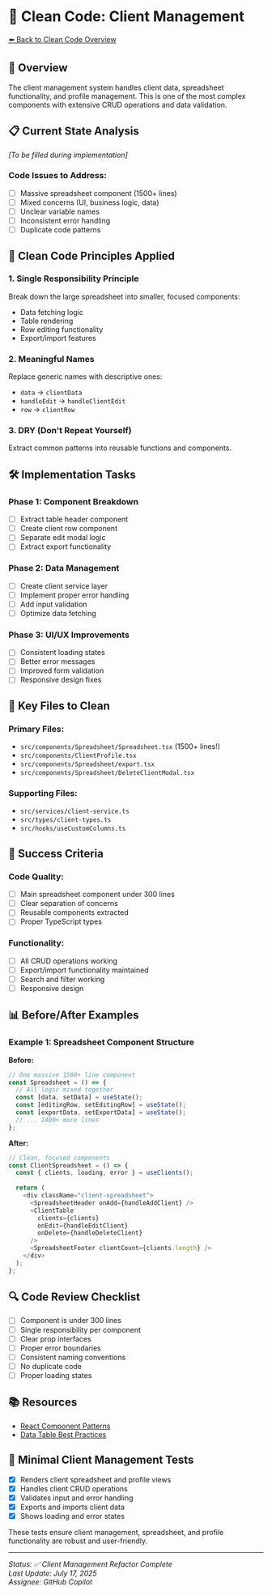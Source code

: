 # 👥 Clean Code: Client Management
[⬅️ Back to Clean Code Overview](./clean-code.md)

## 🎯 Overview
The client management system handles client data, spreadsheet functionality, and profile management. This is one of the most complex components with extensive CRUD operations and data validation.

## 📋 Current State Analysis
*[To be filled during implementation]*

### Code Issues to Address:
- [ ] Massive spreadsheet component (1500+ lines)
- [ ] Mixed concerns (UI, business logic, data)
- [ ] Unclear variable names
- [ ] Inconsistent error handling
- [ ] Duplicate code patterns

## 🧹 Clean Code Principles Applied

### 1. **Single Responsibility Principle**
Break down the large spreadsheet into smaller, focused components:
- Data fetching logic
- Table rendering
- Row editing functionality
- Export/import features

### 2. **Meaningful Names**
Replace generic names with descriptive ones:
- `data` → `clientData`
- `handleEdit` → `handleClientEdit`
- `row` → `clientRow`

### 3. **DRY (Don't Repeat Yourself)**
Extract common patterns into reusable functions and components.

## 🛠️ Implementation Tasks

### Phase 1: Component Breakdown
- [ ] Extract table header component
- [ ] Create client row component
- [ ] Separate edit modal logic
- [ ] Extract export functionality

### Phase 2: Data Management
- [ ] Create client service layer
- [ ] Implement proper error handling
- [ ] Add input validation
- [ ] Optimize data fetching

### Phase 3: UI/UX Improvements
- [ ] Consistent loading states
- [ ] Better error messages
- [ ] Improved form validation
- [ ] Responsive design fixes

## 📝 Key Files to Clean

### Primary Files:
- `src/components/Spreadsheet/Spreadsheet.tsx` (1500+ lines!)
- `src/components/ClientProfile.tsx`
- `src/components/Spreadsheet/export.tsx`
- `src/components/Spreadsheet/DeleteClientModal.tsx`

### Supporting Files:
- `src/services/client-service.ts`
- `src/types/client-types.ts`
- `src/hooks/useCustomColumns.ts`

## 🎯 Success Criteria

### Code Quality:
- [ ] Main spreadsheet component under 300 lines
- [ ] Clear separation of concerns
- [ ] Reusable components extracted
- [ ] Proper TypeScript types

### Functionality:
- [ ] All CRUD operations working
- [ ] Export/import functionality maintained
- [ ] Search and filter working
- [ ] Responsive design

## 📊 Before/After Examples

### Example 1: Spreadsheet Component Structure
**Before:**
```typescript
// One massive 1500+ line component
const Spreadsheet = () => {
  // All logic mixed together
  const [data, setData] = useState();
  const [editingRow, setEditingRow] = useState();
  const [exportData, setExportData] = useState();
  // ... 1400+ more lines
};
```

**After:**
```typescript
// Clean, focused components
const ClientSpreadsheet = () => {
  const { clients, loading, error } = useClients();
  
  return (
    <div className="client-spreadsheet">
      <SpreadsheetHeader onAdd={handleAddClient} />
      <ClientTable 
        clients={clients} 
        onEdit={handleEditClient}
        onDelete={handleDeleteClient}
      />
      <SpreadsheetFooter clientCount={clients.length} />
    </div>
  );
};
```

## 🔍 Code Review Checklist

- [ ] Component is under 300 lines
- [ ] Single responsibility per component
- [ ] Clear prop interfaces
- [ ] Proper error boundaries
- [ ] Consistent naming conventions
- [ ] No duplicate code
- [ ] Proper loading states

## 📚 Resources

- [React Component Patterns](https://react.dev/learn/thinking-in-react)
- [Data Table Best Practices](https://ux.stackexchange.com/questions/tagged/data-tables)

## 🧪 Minimal Client Management Tests

- [x] Renders client spreadsheet and profile views
- [x] Handles client CRUD operations
- [x] Validates input and error handling
- [x] Exports and imports client data
- [x] Shows loading and error states

These tests ensure client management, spreadsheet, and profile functionality are robust and user-friendly.

---

*Status: ✅ Client Management Refactor Complete*  
*Last Update: July 17, 2025*  
*Assignee: GitHub Copilot*
